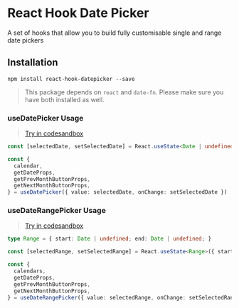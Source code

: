 # React Hook Date Picker

A set of hooks that allow you to build fully customisable single and range date pickers
## Installation

```
npm install react-hook-datepicker --save
```

> This package depends on `react` and `date-fn`. Please make sure you have both installed as well.


### useDatePicker Usage

> [Try in codesandbox](https://codesandbox.io/s/datepicker-jx7si?file=/src/DatePicker.tsx)

```ts
const [selectedDate, setSelectedDate] = React.useState<Date | undefined>()

const {
  calendar,
  getDateProps,
  getPrevMonthButtonProps,
  getNextMonthButtonProps,
} = useDatePicker({ value: selectedDate, onChange: setSelectedDate })
```

### useDateRangePicker Usage

> [Try in codesandbox](https://codesandbox.io/s/daterangepicker-z22se?file=/src/DateRangePicker.tsx)

```ts
type Range = { start: Date | undefined; end: Date | undefined; }

const [selectedRange, setSelectedRange] = React.useState<Range>({ start: undefined, end: undefined })

const {
  calendars,
  getDateProps,
  getPrevMonthButtonProps,
  getNextMonthButtonProps,
} = useDateRangePicker({ value: selectedRange, onChange: setSelectedRange })
```
